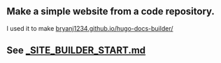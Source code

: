 ## Make a simple website from a code repository.

I used it to make [bryanj1234.github.io/hugo-docs-builder/](https://bryanj1234.github.io/hugo-docs-builder/)

## See [_SITE_BUILDER_START.md](_SITE_BUILDER_START.md)
